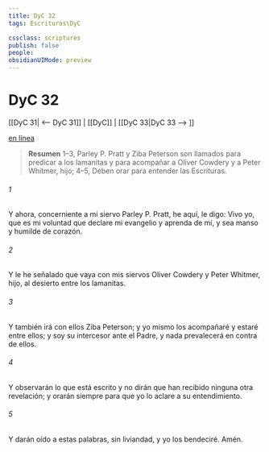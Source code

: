 ```yaml
---
title: DyC 32
tags: Escrituras\DyC

cssclass: scriptures
publish: false
people:
obsidianUIMode: preview
---
```


# DyC 32
[[DyC 31| <-- DyC 31]] | [[DyC]] | [[DyC 33|DyC 33 --> ]]

[en línea](https://churchofjesuschrist.org/study/scriptures/dc-testament/dc/32?lang=spa)

> __Resumen__
1–3, Parley P. Pratt y Ziba Peterson son llamados para predicar a los lamanitas y para acompañar a Oliver Cowdery y a Peter Whitmer, hijo; 4–5, Deben orar para entender las Escrituras.

###### 1 
Y ahora, concerniente a mi siervo Parley P. Pratt, he aquí, le digo: Vivo yo, que es mi voluntad que declare mi evangelio y aprenda de mí, y sea manso y humilde de corazón.

###### 2 
Y le he señalado que vaya con mis siervos Oliver Cowdery y Peter Whitmer, hijo, al desierto entre los lamanitas.

###### 3 
Y también irá con ellos Ziba Peterson; y yo mismo los acompañaré y estaré entre ellos; y soy su intercesor ante el Padre, y nada prevalecerá en contra de ellos.

###### 4 
Y observarán lo que está escrito y no dirán que han recibido ninguna otra revelación; y orarán siempre para que yo lo aclare a su entendimiento.

###### 5 
Y darán oído a estas palabras, sin liviandad, y yo los bendeciré. Amén.

